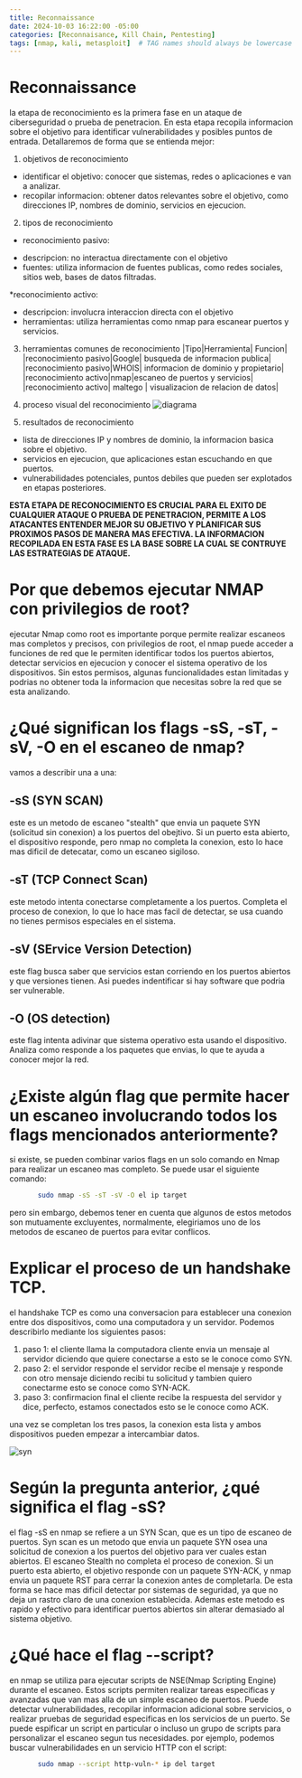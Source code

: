 ```yaml
---
title: Reconnaissance
date: 2024-10-03 16:22:00 -05:00
categories: [Reconnaisance, Kill Chain, Pentesting]
tags: [nmap, kali, metasploit]  # TAG names should always be lowercase
---
```



# Reconnaissance
 la etapa de reconocimiento es la primera fase en un ataque de ciberseguridad o prueba de penetracion. En esta etapa recopila informacion sobre el objetivo para identificar vulnerabilidades y posibles puntos de entrada. Detallaremos de forma que se entienda mejor:

 1. objetivos de reconocimiento
 * identificar el objetivo: conocer que sistemas, redes o aplicaciones e van a analizar.
 * recopilar informacion: obtener datos relevantes sobre el objetivo, como direcciones IP, nombres de dominio, servicios en ejecucion.

 2. tipos de reconocimiento
 * reconocimiento pasivo:
 - descripcion: no interactua directamente con el objetivo
 - fuentes: utiliza informacion de fuentes publicas, como redes sociales, sitios web, bases de datos filtradas.
 
 *reconocimiento activo:
 - descripcion: involucra interaccion directa con el objetivo
 - herramientas: utiliza herramientas como nmap para escanear puertos y servicios.

3. herramientas comunes de reconocimiento
|Tipo|Herramienta| Funcion|
|reconocimiento pasivo|Google| busqueda de informacion publica|
|reconocimiento pasivo|WHOIS| informacion de dominio y propietario|
|reconocimiento activo|nmap|escaneo de puertos y servicios|
|reconocimiento activo| maltego | visualizacion de relacion de datos|

4. proceso visual del reconocimiento
![diagrama](/assets/images/diagrama.png)

5. resultados de reconocimiento
- lista de direcciones IP y nombres de dominio, la informacion basica sobre el objetivo.
- servicios en ejecucion, que aplicaciones estan escuchando en que puertos.
- vulnerabilidades potenciales, puntos debiles que pueden ser explotados en etapas posteriores.

**ESTA ETAPA DE RECONOCIMIENTO ES CRUCIAL PARA EL EXITO DE CUALQUIER ATAQUE O PRUEBA DE PENETRACION, PERMITE A LOS ATACANTES ENTENDER MEJOR SU OBJETIVO Y PLANIFICAR SUS PROXIMOS PASOS DE MANERA MAS EFECTIVA. LA INFORMACION RECOPILADA EN ESTA FASE ES LA BASE SOBRE LA CUAL SE CONTRUYE LAS ESTRATEGIAS DE ATAQUE.**

# Por que debemos ejecutar NMAP con privilegios de root?

ejecutar Nmap como root es importante porque permite realizar escaneos mas completos y precisos, con privilegios de root, el nmap puede acceder a funciones de red que le permiten identificar todos los puertos abiertos, detectar servicios en ejecucion y conocer el sistema operativo de los dispositivos. Sin estos permisos, algunas funcionalidades estan limitadas y podrias no obtener toda la informacion que necesitas sobre la red que se esta analizando.

# ¿Qué significan los flags -sS, -sT, -sV, -O en el escaneo de nmap?

vamos a describir una a una:

## -sS (SYN SCAN)
este es un metodo de escaneo "stealth" que envia un paquete SYN (solicitud sin conexion) a los puertos del obejtivo. Si un puerto esta abierto, el dispositivo responde, pero nmap no completa la conexion, esto lo hace mas dificil de detecatar, como un escaneo sigiloso.

## -sT (TCP Connect Scan)
este metodo intenta conectarse completamente a los puertos. Completa el proceso de conexion, lo que lo hace mas facil de detectar, se usa cuando no tienes permisos especiales en el sistema.

## -sV (SErvice Version Detection)
este flag busca saber que servicios estan corriendo en los puertos abiertos y que versiones tienen. Asi puedes indentificar si hay software que podria ser vulnerable.

## -O (OS detection)
este flag intenta adivinar que sistema operativo esta usando el dispositivo. Analiza como responde a los paquetes que envias, lo que te ayuda a conocer mejor la red.

# ¿Existe algún flag que permite hacer un escaneo involucrando todos los flags mencionados anteriormente?
si existe, se pueden combinar varios flags en un solo comando en Nmap para realizar un escaneo mas completo. Se puede usar el siguiente comando:
 ```bash 
        sudo nmap -sS -sT -sV -O el ip target
```
pero sin embargo, debemos tener en cuenta que algunos de estos metodos son mutuamente excluyentes, normalmente, elegiriamos uno de los metodos de escaneo de puertos para evitar conflicos. 

# Explicar el proceso de un handshake TCP.
el handshake TCP es como una conversacion para establecer una conexion entre dos dispositivos, como una computadora y un servidor. Podemos describirlo mediante los siguientes pasos:
1. paso 1: el cliente llama
la computadora cliente envia un mensaje al servidor diciendo que quiere conectarse a esto se le conoce como SYN.
2. paso 2: el servidor responde
el servidor recibe el mensaje y responde con otro mensaje diciendo recibi tu solicitud y tambien quiero conectarme esto se conoce como SYN-ACK.
3. paso 3: confirmacion final
el cliente recibe la respuesta del servidor y dice, perfecto, estamos conectados esto se le conoce como ACK.

una vez se completan los tres pasos, la conexion esta lista y ambos dispositivos pueden empezar a intercambiar datos.

![syn](/assets/images/syn.png)

# Según la pregunta anterior, ¿qué significa el flag -sS?
el flag -sS en nmap se refiere a un SYN Scan, que es un tipo de escaneo de puertos.
Syn scan es un metodo que envia un paquete SYN osea una solicitud de conexion a los puertos del objetivo para ver cuales estan abiertos. El escaneo Stealth no completa el proceso de conexion. Si un puerto esta abierto, el objetivo responde con un paquete SYN-ACK, y nmap envia un paquete RST para cerrar la conexion antes de completarla. De esta forma se hace mas dificil detectar por sistemas de seguridad, ya que no deja un rastro claro de una conexion establecida. Ademas este metodo es rapido y efectivo para identificar puertos abiertos sin alterar demasiado al sistema objetivo.

# ¿Qué hace el flag --script?
en nmap se utiliza para ejecutar scripts de NSE(Nmap Scripting Engine) durante el escaneo. Estos scripts permiten realizar tareas especificas y avanzadas que van mas alla de un simple escaneo de puertos. Puede detectar vulnerabilidades, recopilar informacion adicional sobre servicios, o realizar pruebas de seguridad especificas en los servicios de un puerto.
Se puede espificar un script en particular o incluso un grupo de scripts para personalizar el escaneo segun tus necesidades. por ejemplo, podemos buscar vulnerabilidades en un servicio HTTP con el script:
 ```bash 
        sudo nmap --script http-vuln-* ip del target
```
